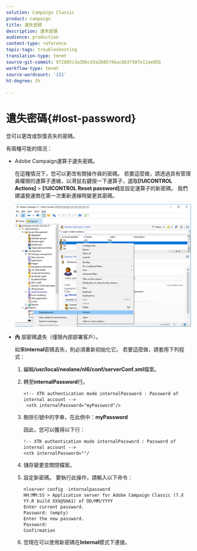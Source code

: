 ```yaml
---
solution: Campaign Classic
product: campaign
title: 遺失密碼
description: 遺失密碼
audience: production
content-type: reference
topic-tags: troubleshooting
translation-type: tm+mt
source-git-commit: 972885c3a38bcd3a260574bacbb3f507e11ae05b
workflow-type: tm+mt
source-wordcount: '151'
ht-degree: 3%

---
```



# 遺失密碼{#lost-password}

您可以更改或恢復丟失的密碼。

有兩種可能的情況：

* Adobe Campaign運算子遺失密碼。

   在這種情況下，您可以更改有關操作員的密碼。 若要這麼做，請透過具有管理員權限的運算子連線，以滑鼠右鍵按一下運算子，選取&#x200B;**[!UICONTROL Actions]** > **[!UICONTROL Reset password]**&#x200B;並設定運算子的新密碼。 我們建議營運商在第一次重新連線時變更其密碼。

   ![](assets/operator-passwd.png)

* **內** 部密碼遺失（僅限內部部署客戶）。

   如果&#x200B;**internal**&#x200B;密碼丟失，則必須重新初始化它。 若要這麼做，請套用下列程式：

   1. 編輯&#x200B;**/usr/local/neolane/nl6/conf/serverConf.xml**&#x200B;檔案。
   1. 轉至&#x200B;**internalPassword**&#x200B;行。

      ```
      <!-- XTK authentication mode internalPassword : Password of internal account -->
       <xtk internalPassword="myPassword"/>
      ```

   1. 刪除引號中的字串，在此例中：**myPassword**

      因此，您可以獲得以下行：

      ```
      !-- XTK authentication mode internalPassword : Password of internal account -->
      <xtk internalPassword=""/
      ```

   1. 儲存變更並關閉檔案。
   1. 設定新密碼。 要執行此操作，請輸入以下命令：

      ```
      nlserver config -internalpassword
      HH:MM:SS > Application server for Adobe Campaign Classic (7.X YY.R build XXX@SHA1) of DD/MM/YYYY
      Enter current password.
      Password: (empty)
      Enter the new password.
      Password: 
      Confirmation 
      ```

   1. 您現在可以使用新密碼在&#x200B;**Internal**&#x200B;模式下連接。

